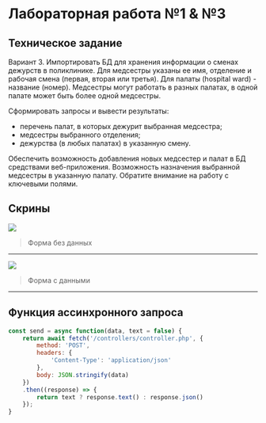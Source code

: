 # Лабораторная работа №1 & №3

## Техническое задание
Вариант 3. Импортировать БД для хранения информации о сменах дежурств в поликлинике. 
Для медсестры указаны ее имя, отделение и рабочая смена (первая, вторая или третья). Для палаты (hospital ward) - название (номер). Медсестры могут работать в разных палатах, в одной палате может быть более одной медсестры.

Сформировать запросы и вывести результаты:

- перечень палат, в которых дежурит выбранная медсестра;
- медсестры выбранного отделения;
- дежурства (в любых палатах) в указанную смену.

Обеспечить возможность добавления новых медсестер и палат в БД средствами веб-приложения. Возможность назначения выбранной медсестры в указанную палату. Обратите внимание на работу с ключевыми полями.

## Скрины
![](https://i.imgur.com/OmZs3PJ.png)
> Форма без данных
---
![](https://i.imgur.com/1agDJ4U.png)
> Форма с данными
---

## Функция ассинхронного запроса
```javascript
const send = async function(data, text = false) {
    return await fetch('/controllers/controller.php', {
        method: 'POST',
        headers: {
            'Content-Type': 'application/json'
        },
        body: JSON.stringify(data)
    })
    .then((response) => { 
        return text ? response.text() : response.json()
    });
}
```
